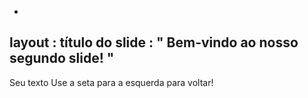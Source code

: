 -
 layout : título do slide
 : " Bem-vindo ao nosso segundo slide! "
---
Seu texto 
Use a seta para a esquerda para voltar!

